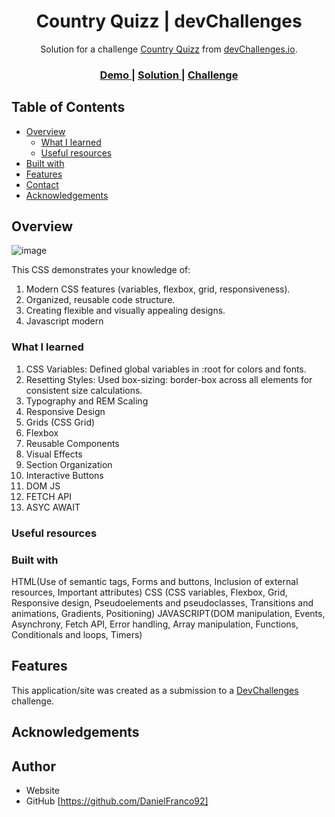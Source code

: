 <!-- Please update value in the {}  -->

<h1 align="center">Country Quizz | devChallenges</h1>

<div align="center">
   Solution for a challenge <a href="https://devchallenges.io/challenge/country-quizz" target="_blank">Country Quizz</a> from <a href="http://devchallenges.io" target="_blank">devChallenges.io</a>.
</div>

<div align="center">
  <h3>
    <a href="https://dynamic-queijadas-aeb457.netlify.app/">
      Demo
    </a>
    <span> | </span>
    <a href="https://github.com/DanielFranco92/Country-quiz">
      Solution
    </a>
    <span> | </span>
    <a href="https://devchallenges.io/challenge/country-quizz">
      Challenge
    </a>
  </h3>
</div>

<!-- TABLE OF CONTENTS -->

## Table of Contents

- [Overview](#overview)
  - [What I learned](#what-i-learned)
  - [Useful resources](#useful-resources)
- [Built with](#built-with)
- [Features](#features)
- [Contact](#contact)
- [Acknowledgements](#acknowledgements)

<!-- OVERVIEW -->

## Overview

![image](https://github.com/user-attachments/assets/a8e02a34-4221-4349-af6d-5df08e906f07)


This CSS demonstrates your knowledge of:

1. Modern CSS features (variables, flexbox, grid, responsiveness).
2. Organized, reusable code structure.
3. Creating flexible and visually appealing designs.
4. Javascript modern


### What I learned

1. CSS Variables: Defined global variables in :root for colors and fonts.
2. Resetting Styles: Used box-sizing: border-box across all elements for consistent size calculations.
3. Typography and REM Scaling
4. Responsive Design
5. Grids (CSS Grid)
6. Flexbox
7. Reusable Components
8. Visual Effects
9. Section Organization
10. Interactive Buttons
11. DOM JS
12. FETCH API
13. ASYC AWAIT

### Useful resources

<!--
- [Example resource 1](https://www.example.com) - This helped me for XYZ reason. I really liked this pattern and will use it going forward.
- [Example resource 2](https://www.example.com) - This is an amazing article which helped me finally understand XYZ. I'd recommend it to anyone still learning this concept.
-->

### Built with

<!-- This section should list any major frameworks that you built your project using. Here are a few examples.-->

HTML(Use of semantic tags, Forms and buttons, Inclusion of external resources, Important attributes)
CSS (CSS variables, Flexbox, Grid, Responsive design, Pseudoelements and pseudoclasses, Transitions and animations, Gradients, Positioning)
JAVASCRIPT(DOM manipulation, Events, Asynchrony, Fetch API, Error handling, Array manipulation, Functions, Conditionals and loops, Timers)

## Features

<!-- List the features of your application or follow the template. Don't share the figma file here :) -->

This application/site was created as a submission to a [DevChallenges](https://devchallenges.io/challenges-dashboard) challenge.

## Acknowledgements

<!-- This section should list any articles or add-ons/plugins that helps you to complete the project. This is optional but it will help you in the future. For exmpale -->

## Author

- Website
- GitHub [https://github.com/DanielFranco92]

